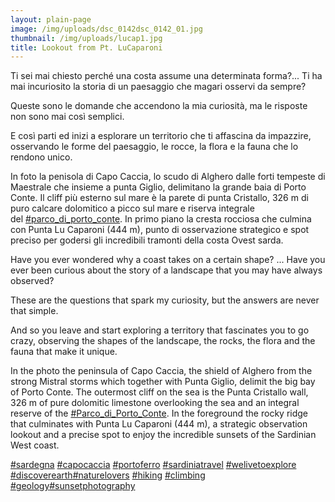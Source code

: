 ```yaml
---
layout: plain-page
image: /img/uploads/dsc_0142dsc_0142_01.jpg
thumbnail: /img/uploads/lucap1.jpg
title: Lookout from Pt. LuCaparoni
---
```

Ti sei mai chiesto perché una costa assume una determinata forma?... Ti ha mai incuriosito la storia di un paesaggio che magari osservi da sempre?

Queste sono le domande che accendono la mia curiosità, ma le risposte non sono mai così semplici.

E così parti ed inizi a esplorare un territorio che ti affascina da impazzire, osservando le forme del paesaggio, le rocce, la flora e la fauna che lo rendono unico.

In foto la penisola di Capo Caccia, lo scudo di Alghero dalle forti tempeste di Maestrale che insieme a punta Giglio, delimitano la grande baia di Porto Conte. Il cliff più esterno sul mare è la parete di punta Cristallo, 326 m di puro calcare dolomitico a picco sul mare e riserva integrale del [\#parco_di_porto_conte](https://www.instagram.com/explore/tags/parco_di_porto_conte/). In primo piano la cresta rocciosa che culmina con Punta Lu Caparoni (444 m), punto di osservazione strategico e spot preciso per godersi gli incredibili tramonti della costa Ovest sarda.

Have you ever wondered why a coast takes on a certain shape? ... Have you ever been curious about the story of a landscape that you may have always observed?

These are the questions that spark my curiosity, but the answers are never that simple.

And so you leave and start exploring a territory that fascinates you to go crazy, observing the shapes of the landscape, the rocks, the flora and the fauna that make it unique.

In the photo the peninsula of Capo Caccia, the shield of Alghero from the strong Mistral storms which together with Punta Giglio, delimit the big bay of Porto Conte. The outermost cliff on the sea is the Punta Cristallo wall, 326 m of pure dolomitic limestone overlooking the sea and an integral reserve of the [\#Parco_di_Porto_Conte](https://www.instagram.com/explore/tags/parco_di_porto_conte/). In the foreground the rocky ridge that culminates with Punta Lu Caparoni (444 m), a strategic observation lookout and a precise spot to enjoy the incredible sunsets of the Sardinian West coast.

[\#sardegna](https://www.instagram.com/explore/tags/sardegna/) [\#capocaccia](https://www.instagram.com/explore/tags/capocaccia/) [\#portoferro](https://www.instagram.com/explore/tags/portoferro/) [\#sardiniatravel](https://www.instagram.com/explore/tags/sardiniatravel/) [\#welivetoexplore](https://www.instagram.com/explore/tags/welivetoexplore/) [\#discoverearth](https://www.instagram.com/explore/tags/discoverearth/)[\#naturelovers](https://www.instagram.com/explore/tags/naturelovers/) [\#hiking](https://www.instagram.com/explore/tags/hiking/) [\#climbing](https://www.instagram.com/explore/tags/climbing/) [\#geology](https://www.instagram.com/explore/tags/geology/)[\#sunsetphotography](https://www.instagram.com/explore/tags/sunsetphotography/)